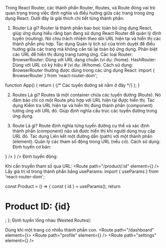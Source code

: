 
Trong React Router, các thành phần Router, Routes, và Route đóng vai trò quan trọng trong việc định nghĩa và điều hướng giữa các trang trong ứng dụng React. Dưới đây là giải thích chi tiết từng thành phần:

1. Router
Là gì?
Router là thành phần bao bọc toàn bộ ứng dụng React, giúp ứng dụng hiểu rằng bạn đang sử dụng React Router để quản lý định tuyến (routing).
Nó chịu trách nhiệm theo dõi URL hiện tại và hiển thị các thành phần phù hợp.
Tác dụng
Quản lý lịch sử của trình duyệt để điều hướng giữa các trang mà không cần tải lại toàn bộ ứng dụng.
Phân biệt các URL để hiển thị đúng trang tương ứng.
Các loại Router:
BrowserRouter: Dùng với URL dạng chuẩn (ví dụ: /home).
HashRouter: Dùng với URL có ký hiệu # (ví dụ: /#/home).
Cách sử dụng:
BrowserRouter thường được dùng trong các ứng dụng React:
import { BrowserRouter } from 'react-router-dom';

function App() {
    return (
        <BrowserRouter>
            {/* Các tuyến đường sẽ nằm ở đây */}
        </BrowserRouter>
    );
}

2. Routes
Là gì?
Routes là một container chứa các tuyến đường (Route).
Nó đảm bảo chỉ có một Route phù hợp với URL hiện tại được hiển thị.
Tác dụng
Kiểm tra URL hiện tại và hiển thị đúng thành phần (component) tương ứng với URL đó.
Giúp định nghĩa cấu trúc các tuyến đường trong ứng dụng.

3. Route
Là gì?
Route định nghĩa từng tuyến đường cụ thể và xác định thành phần (component) nào sẽ được hiển thị khi người dùng truy cập URL đó.
Tác dụng
Liên kết một đường dẫn (path) với một thành phần (element).
Quản lý các tham số động trong URL (nếu có).
Cách sử dụng:
Định tuyến cơ bản:

<Routes>
    <Route path="/" element={<Home />} />
    <Route path="/about" element={<About />} />
</Routes>
Định tuyến động:

Khi cần truyền tham số qua URL:
<Routes>
    <Route path="/product/:id" element={<Product />} />
</Routes>
Lấy giá trị id trong thành phần <Product /> bằng useParams:
import { useParams } from 'react-router-dom';

const Product = () => {
    const { id } = useParams();
    return <h1>Product ID: {id}</h1>;
};
Định tuyến lồng nhau (Nested Routes):

Dùng khi một trang có nhiều thành phần con.
<Routes>
    <Route path="/dashboard" element={<Dashboard />}>
        <Route path="profile" element={<Profile />} />
        <Route path="settings" element={<Settings />} />
    </Route>
</Routes>
